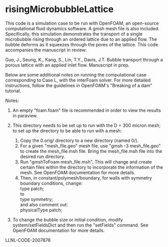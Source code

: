 # risingMicrobubbleLattice

This code is a simulation case to be run with OpenFOAM, an open-source computational fluid dynamics software. A gmsh mesh file is also included. Specifically, this simulation demonstrates the transport of a single microbubble rising through an ordered lattice due to an applied flow. The bubble deforms as it squeezes through the pores of the lattice. This code accompanies the manuscript in review:

Guo, J., Seung, K., Kang, S., Lin, T.Y., Davis, J.T. Bubble transport through a porous lattice with an applied inlet flow. Manuscript in prep. 

Below are some additional notes on running the computational case corresponding to Case L, with the interFoam solver. For more detailed instructions, follow the guidelines in OpenFOAM's "Breaking of a dam" tutorial.

Notes:
1. An empty "foam.foam" file is recommended in order to view the results in paraview.
2. This directory needs to be set up to run with the D = 300 micron mesh; to set up the directory to be able to run with a mesh:
    1. Copy the 0.orig/ directory to a new directory (named 0/).
    2. For a given "mesh_file.geo" mesh file, use "gmsh -3 mesh_file.geo" to create the mesh_file.msh file. Bring the mesh_file.msh file into the desired run directory.
    3. Run "gmshToFoam mesh_file.msh". This will change and create certain files within the directory to incorporate the information of the mesh. See OpenFOAM documentation for more details.
    4. Then, in constant/polymesh/boundary, for walls with symmetry boundary conditions, change:  
        type            patch;  
to  
        type            symmetry;  
and also comment out:  
        physicalType    patch;  
  
3. To change the bubble size or initial condition, modify system/setFieldsDict and then run the "setFields" command. See OpenFOAM documentation for more details.

LLNL-CODE-2007876
